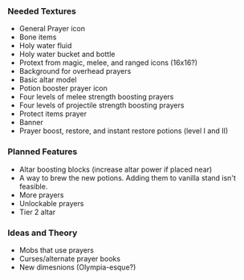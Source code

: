 ### Needed Textures

- General Prayer icon
- Bone items
- Holy water fluid
- Holy water bucket and bottle
- Protext from magic, melee, and ranged icons (16x16?)
- Background for overhead prayers
- Basic altar model
- Potion booster prayer icon
- Four levels of melee strength boosting prayers
- Four levels of projectile strength boosting prayers
- Protect items prayer
- Banner
- Prayer boost, restore, and instant restore potions (level I and II)

### Planned Features

- Altar boosting blocks (increase altar power if placed near)
- A way to brew the new potions. Adding them to vanilla stand isn't feasible.
- More prayers
- Unlockable prayers
- Tier 2 altar

### Ideas and Theory

- Mobs that use prayers
- Curses/alternate prayer books
- New dimesnions (Olympia-esque?)
